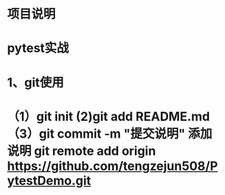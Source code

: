 #  项目说明
#  pytest实战

# 1、git使用
#  （1）git init (2)git add README.md  （3）git commit -m "提交说明" 添加说明 git remote add origin https://github.com/tengzejun508/PytestDemo.git
